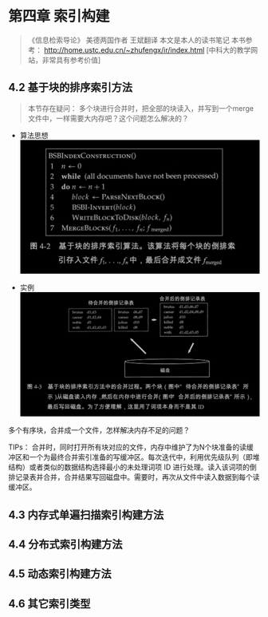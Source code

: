 # 第四章 索引构建
>《信息检索导论》
>美德两国作者 王斌翻译
>本文是本人的读书笔记
>本书参考：
>http://home.ustc.edu.cn/~zhufengx/ir/index.html [中科大的教学网站，非常具有参考价值] 


## 4.2 基于块的排序索引方法

> 本节存在疑问：
> 多个块进行合并时，把全部的块读入，并写到一个merge文件中，一样需要大内存吧？这个问题怎么解决的？

* 算法思想
![-w457](media/14954243996224/14954350393022.jpg)

* 实例
![-w457](media/14954243996224/14954351050281.jpg)

 多个有序块，合并成一个文件，怎样解决内存不足的问题？
 
 TIPs：
     合并时，同时打开所有块对应的文件，内存中维护了为N个块准备的读缓冲区和一个为最终合并索引准备的写缓冲区。每次迭代中，利用优先级队列（即堆结构）或者类似的数据结构选择最小的未处理词项 ID 进行处理。读入该词项的倒排记录表并合并，合并结果写回磁盘中。需要时，再次从文件中读入数据到每个读缓冲区。




## 4.3 内存式单遍扫描索引构建方法





## 4.4 分布式索引构建方法



## 4.5 动态索引构建方法



## 4.6 其它索引类型


